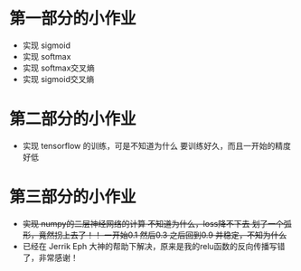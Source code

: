 # 第一部分的小作业
*  实现 sigmoid
*  实现 softmax
*  实现 softmax交叉熵
*  实现 sigmoid交叉熵

# 第二部分的小作业
*  实现 tensorflow 的训练，可是不知道为什么 要训练好久，而且一开始的精度好低


# 第三部分的小作业
*  <s>实现 numpy的二层神经网络的计算  不知道为什么，loss降不下去 划了一个弧形，竟然拐上去了！！ 一开始0.1 然后0.3 之后回到0.9 并稳定，不知为什么</s>
* 已经在 Jerrik Eph 大神的帮助下解决，原来是我的relu函数的反向传播写错了，非常感谢！
